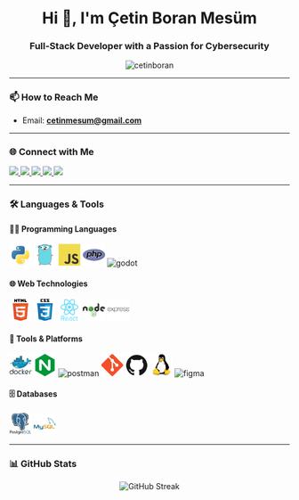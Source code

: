 <h1 align="center">Hi 👋, I'm Çetin Boran Mesüm</h1>
<h3 align="center">Full-Stack Developer with a Passion for Cybersecurity</h3>

<p align="center">
  <img src="https://komarev.com/ghpvc/?username=cetinboran&label=Profile%20views&color=0e75b6&style=flat" alt="cetinboran" />
</p>

---

### 📫 How to Reach Me

- Email: **cetinmesum@gmail.com**

---

### 🌐 Connect with Me

<p align="left">
  <a href="https://twitter.com/2023anm" target="_blank">
    <img src="https://img.shields.io/badge/Twitter-@2023anm-1DA1F2?style=for-the-badge&logo=twitter&logoColor=white" />
  </a>
  <a href="https://linkedin.com/in/cetinboran" target="_blank">
    <img src="https://img.shields.io/badge/LinkedIn-Çetin%20Boran%20Mesüm-0077B5?style=for-the-badge&logo=linkedin&logoColor=white" />
  </a>
  <a href="https://medium.com/@cetinmesum" target="_blank">
    <img src="https://img.shields.io/badge/Medium-@cetinmesum-12100E?style=for-the-badge&logo=medium&logoColor=white" />
  </a>
  <a href="https://www.youtube.com/@cetinboranmesum" target="_blank">
    <img src="https://img.shields.io/badge/YouTube-Çetin%20Boran%20Mesüm-FF0000?style=for-the-badge&logo=youtube&logoColor=white" />
  </a>
  <a href="https://github.com/cetinboran" target="_blank">
    <img src="https://img.shields.io/badge/GitHub-cetinboran-181717?style=for-the-badge&logo=github&logoColor=white" />
  </a>
</p>

---

### 🛠️ Languages & Tools

#### 👨‍💻 Programming Languages
<p align="left">
  <img src="https://raw.githubusercontent.com/devicons/devicon/master/icons/python/python-original.svg" alt="python" width="40" height="40"/>
  <img src="https://raw.githubusercontent.com/devicons/devicon/master/icons/go/go-original.svg" alt="go" width="40" height="40"/>
  <img src="https://raw.githubusercontent.com/devicons/devicon/master/icons/javascript/javascript-original.svg" alt="javascript" width="40" height="40"/>
  <img src="https://raw.githubusercontent.com/devicons/devicon/master/icons/php/php-original.svg" alt="php" width="40" height="40"/>
  <img src="https://upload.wikimedia.org/wikipedia/commons/6/6a/Godot_icon.svg" alt="godot" width="40" height="40"/>
</p>

#### 🌐 Web Technologies
<p align="left">
  <img src="https://raw.githubusercontent.com/devicons/devicon/master/icons/html5/html5-original-wordmark.svg" alt="html" width="40" height="40"/>
  <img src="https://raw.githubusercontent.com/devicons/devicon/master/icons/css3/css3-original-wordmark.svg" alt="css" width="40" height="40"/>
  <img src="https://raw.githubusercontent.com/devicons/devicon/master/icons/react/react-original-wordmark.svg" alt="react" width="40" height="40"/>
  <img src="https://raw.githubusercontent.com/devicons/devicon/master/icons/nodejs/nodejs-original-wordmark.svg" alt="nodejs" width="40" height="40"/>
  <img src="https://raw.githubusercontent.com/devicons/devicon/master/icons/express/express-original-wordmark.svg" alt="express" width="40" height="40"/>
</p>

#### 🧰 Tools & Platforms
<p align="left">
  <img src="https://raw.githubusercontent.com/devicons/devicon/master/icons/docker/docker-original-wordmark.svg" alt="docker" width="40" height="40"/>
  <img src="https://raw.githubusercontent.com/devicons/devicon/master/icons/nginx/nginx-original.svg" alt="nginx" width="40" height="40"/>
  <img src="https://www.vectorlogo.zone/logos/getpostman/getpostman-icon.svg" alt="postman" width="40" height="40"/>
  <img src="https://raw.githubusercontent.com/devicons/devicon/master/icons/git/git-original.svg" alt="git" width="40" height="40"/>
  <img src="https://raw.githubusercontent.com/devicons/devicon/master/icons/github/github-original.svg" alt="github" width="40" height="40"/>
  <img src="https://raw.githubusercontent.com/devicons/devicon/master/icons/linux/linux-original.svg" alt="linux" width="40" height="40"/>
  <img src="https://www.vectorlogo.zone/logos/figma/figma-icon.svg" alt="figma" width="40" height="40"/>
</p>

#### 🗄️ Databases
<p align="left">
  <img src="https://raw.githubusercontent.com/devicons/devicon/master/icons/postgresql/postgresql-original-wordmark.svg" alt="postgresql" width="40" height="40"/>
  <img src="https://raw.githubusercontent.com/devicons/devicon/master/icons/mysql/mysql-original-wordmark.svg" alt="mysql" width="40" height="40"/>
</p>

---

### 📊 GitHub Stats

<p align="center">
  <img src="https://github-readme-streak-stats.herokuapp.com/?user=cetinboran&" alt="GitHub Streak" />
</p>
